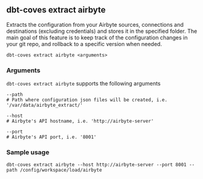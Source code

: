 ## dbt-coves extract airbyte

Extracts the configuration from your Airbyte sources, connections and destinations (excluding credentials) and stores it in the specified folder. The main goal of this feature is to keep track of the configuration changes in your git repo, and rollback to a specific version when needed.

```shell
dbt-coves extract airbyte <arguments>
```

### Arguments

`dbt-coves extract airbyte` supports the following arguments

```shell
--path
# Path where configuration json files will be created, i.e. '/var/data/airbyte_extract/'
```

```shell
--host
# Airbyte's API hostname, i.e. 'http://airbyte-server'
```

```shell
--port
# Airbyte's API port, i.e. '8001'
```

### Sample usage

```shell
dbt-coves extract airbyte --host http://airbyte-server --port 8001 --path /config/workspace/load/airbyte
```
